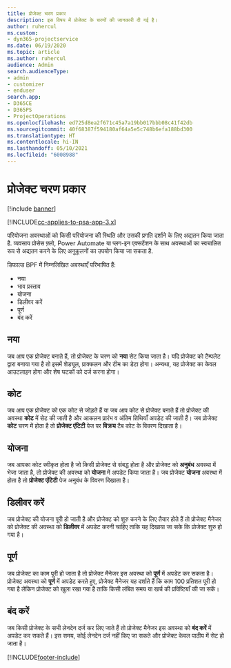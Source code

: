 ```yaml
---
title: प्रोजेक्ट चरण प्रकार
description: इस विषय में प्रोजेक्ट के चरणों की जानकारी दी गई है।
author: ruhercul
ms.custom:
- dyn365-projectservice
ms.date: 06/19/2020
ms.topic: article
ms.author: ruhercul
audience: Admin
search.audienceType:
- admin
- customizer
- enduser
search.app:
- D365CE
- D365PS
- ProjectOperations
ms.openlocfilehash: ed725d8ea2f671c45a7a19bb017bbb08c41f42db
ms.sourcegitcommit: 40f68387f594180af64a5e5c748b6efa188bd300
ms.translationtype: HT
ms.contentlocale: hi-IN
ms.lasthandoff: 05/10/2021
ms.locfileid: "6008988"
---
```

# <a name="project-stage-types"></a>प्रोजेक्ट चरण प्रकार 

[!include [banner](../includes/psa-now-project-operations.md)]

[!INCLUDE[cc-applies-to-psa-app-3.x](../includes/cc-applies-to-psa-app-3x.md)]

परियोजना अवस्थाओं को किसी परियोजना की स्थिति और उसकी प्रगति दर्शाने के लिए अद्यतन किया जाता है. व्यवसाय प्रोसेस फ़्लो, Power Automate या प्लग-इन एक्सटेंशन के साथ अवस्थाओं का स्वचालित रूप से अद्यतन करने के लिए अनुकूलनों का उपयोग किया जा सकता है.

डिफाल्ड BPF में निम्नलिखित अवस्थाएँ परिभाषित हैं:

- नया
- भाव प्रस्ताव
- योजना
- डिलीवर करें
- पूर्ण
- बंद करें 

## <a name="new"></a>नया

जब आप एक प्रोजेक्ट बनाते हैं, तो प्रोजेक्ट के चरण को **नया** सेट किया जाता है। यदि प्रोजेक्ट को टैम्पलेट द्वारा बनाया गया है तो इसमें शेड्यूल, प्राक्कलन और टीम का डेटा होगा। अन्यथा, यह प्रोजेक्ट का केवल आउटलाइन होगा और शेष घटकों को दर्ज करना होगा।

## <a name="quote"></a>कोट

जब आप एक प्रोजेक्ट को एक कोट से जोड़ते हैं या जब आप कोट से प्रोजेक्ट बनाते हैं तो प्रोजेक्ट की अवस्था **कोट** में सेट की जाती है और आकलन प्रारंभ व अंतिम तिथियाँ अपडेट की जाती हैं। जब प्रोजेक्ट **कोट** चरण में होता है तो **प्रोजेक्ट एंटिटी** पेज पर **विक्रय** टैब कोट के विवरण दिखाता है।

## <a name="plan"></a>योजना

जब आपका कोट स्वीकृत होता है जो किसी प्रोजेक्ट से संबद्ध होता है और प्रोजेक्ट को **अनुबंध** अवस्था में भेजा जाता है, तो प्रोजेक्ट की अवस्था को **योजना** में अपडेट किया जाता है। जब प्रोजेक्ट **योजना** अवस्था में होता है तो **प्रोजेक्ट एंटिटी** पेज अनुबंध के विवरण दिखाता है।

## <a name="deliver"></a>डिलीवर करें

जब प्रोजेक्ट की योजना पूरी हो जाती है और प्रोजेक्ट को शुरु करने के लिए तैयार होते हैं तो प्रोजेक्ट मैनेजर को प्रोजेक्ट की अवस्था को **डिलीवर** में अपडेट करनी चाहिए ताकि यह दिखाया जा सके कि प्रोजेक्ट शुरु हो गया है।

## <a name="complete"></a>पूर्ण 

जब प्रोजेक्ट का काम पूरी हो जाता है तो प्रोजेक्ट मैनेजर इस अवस्था को **पूर्ण** में अपडेट कर सकता है। प्रोजेक्ट अवस्था को **पूर्ण** में अपडेट करते हुए, प्रोजेक्ट मैनेजर यह दर्शाते हैं कि काम 100 प्रतिशत पूरी हो गया है लेकिन प्रोजेक्ट को खुला रखा गया है ताकि किसी लंबित समय या खर्च की प्रविष्टियाँ की जा सकें।

## <a name="close"></a>बंद करें

जब किसी प्रोजेक्ट के सभी लेनदेन दर्ज कर लिए जाते हैं तो प्रोजेक्ट मैनेजर इस अवस्था को **बंद करें** में अपडेट कर सकते हैं। इस समय, कोई लेनदेन दर्ज नहीं किए जा सकते और प्रोजेक्ट केवल पाठीय में सेट हो जाता है।


[!INCLUDE[footer-include](../includes/footer-banner.md)]